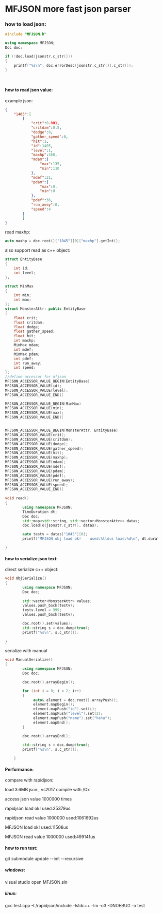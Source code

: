 # MFJSON more fast json parser

### how to load json:

```c++
#include "MFJSON.h"

using namespace MFJSON;
Doc doc;

if (!doc.load(jsonstr.c_str()))
{
	printf("%s\n", doc.errorDesc(jsonstr.c_str()).c_str());				
}

		

```
#### how to read json value:

example json:

```json
{
	"1405":[
		{
			"crit":0.001,
			"critdam":0.5,
			"dodge":0,
			"gather_speed":0,
			"hit":1,
			"id":1405,
			"level":1,
			"maxhp":488,
			"mdam":{
				"max":135,
				"min":110
			},
			"mdef":21,
			"pdam":{
				"max":0,
				"min":0
			},
			"pdef":36,
			"run_away":0,
			"speed":4
		}
        ]
}
```

read maxhp:

```c++
auto maxhp = doc.root()["1045"][0]["maxhp"].getInt();

```



also support read as c++ object:

```c++
struct EntityBase
{
	int id;
	int level;
};

struct MinMax
{
	int min;
	int max;
};
struct MonsterAttr: public EntityBase
{
	float crit;
	float critdam;
	float dodge;
	float gather_speed;
	float hit;
	int maxhp;
	MinMax mdam;
	int mdef;
	MinMax pdam;
	int pdef;
	int run_away;
	int speed;
};
//define accessor for mfjson
MFJSON_ACCESSOR_VALUE_BEGIN(EntityBase)
MFJSON_ACCESSOR_VALUE(id);
MFJSON_ACCESSOR_VALUE(level);
MFJSON_ACCESSOR_VALUE_END()

MFJSON_ACCESSOR_VALUE_BEGIN(MinMax)
MFJSON_ACCESSOR_VALUE(min);
MFJSON_ACCESSOR_VALUE(max);
MFJSON_ACCESSOR_VALUE_END()


MFJSON_ACCESSOR_VALUE_BEGIN(MonsterAttr, EntityBase)
MFJSON_ACCESSOR_VALUE(crit);
MFJSON_ACCESSOR_VALUE(critdam);
MFJSON_ACCESSOR_VALUE(dodge);
MFJSON_ACCESSOR_VALUE(gather_speed);
MFJSON_ACCESSOR_VALUE(hit);
MFJSON_ACCESSOR_VALUE(maxhp);
MFJSON_ACCESSOR_VALUE(mdam);
MFJSON_ACCESSOR_VALUE(mdef);
MFJSON_ACCESSOR_VALUE(pdam);
MFJSON_ACCESSOR_VALUE(pdef);
MFJSON_ACCESSOR_VALUE(run_away);
MFJSON_ACCESSOR_VALUE(speed);
MFJSON_ACCESSOR_VALUE_END()
    
void read()
{
		using namespace MFJSON;
		TimeDuration dt;
		Doc doc;
		std::map<std::string, std::vector<MonsterAttr>> datas;
		doc.loadTo(jsonstr.c_str(), datas);

		auto testv = datas["1045"][0];
		printf("MFJSON obj load ok!    used:%lldus load:%d\n", dt.duration(), (int)datas.size());

}
```



#### how to serialize json text:

direct serialize c++ object:

```c++
void ObjSerialize()
{
		using namespace MFJSON;
		Doc doc;
    
		std::vector<MonsterAttr> values;
		values.push_back(testv);
		testv.level = 999;
		values.push_back(testv);

		doc.root().set(values);
		std::string s = doc.dump(true);
		printf("%s\n", s.c_str());
	
}
```



serialize with manual

```C++
void ManualSerialize()	
{
		using namespace MFJSON;
		Doc doc;

		doc.root().arrayBegin();

		for (int i = 0; i < 2; i++)
		{
			 auto& element = doc.root().arrayPush();
			 element.mapBegin();
			 element.mapPush("id").set(i);
			 element.mapPush("level").set(2);
			 element.mapPush("name").set("haha");
			 element.mapEnd();
		}

		doc.root().arrayEnd();
	
		std::string s = doc.dump(true);
		printf("%s\n", s.c_str());

	}
```

#### Performance:

compare with rapidjson:

load 3.6MB json , vs2017 compile with /Ox

access  json value 1000000 times

rapidjson load ok! used:25379us

rapidjson read value 1000000 used:1061692us

MFJSON load ok!    used:11508us

MFJSON read value 1000000 used:499141us

#### how to run test:

git submodule update --init --recursive

##### windows: 

visual studio open MFJSON.sln

##### linux: 

gcc test.cpp -I./rapidjson/include -lstdc++ -lm -o3 -DNDEBUG -o test

